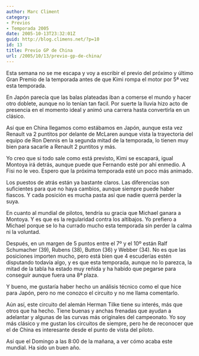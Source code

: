```yaml
---
author: Marc Climent
category:
- Previos
- Temporada 2005
date: 2005-10-13T23:32:01Z
guid: http://blog.climens.net/?p=10
id: 13
title: Previo GP de China
url: /2005/10/13/previo-gp-de-china/
---
```


Esta semana no se me escapa y voy a escribir el previo del próximo y último Gran Premio de la temporada antes de que Kimi rompa el motor por 5ª vez esta temporada.
  
En Japón parecía que las balas plateadas iban a comerse el mundo y hacer otro doblete, aunque no lo tenían tan facil. Por suerte la lluvia hizo acto de presencia en el momento ideal y animó una carrera hasta convertirla en un clásico.
  
Así que en China llegamos como estábamos en Japón, aunque esta vez Renault va 2 puntitos por delante de McLaren aunque vista la trayectoria del equipo de Ron Dennis en la segunda mitad de la temporada, lo tienen muy bien para sacarle a Renault 2 puntitos y más.
  
Yo creo que si todo sale como está previsto, Kimi se escapará, igual Montoya irá detrás, aunque puede que Fernando esté por ahí enmedio. A Fisi no le veo. Espero que la próxima temporada esté un poco más animado.
  
Los puestos de atrás están ya bastante claros. Las diferencias son suficientes para que no haya cambios, aunque siempre puede haber fiascos. Y cada posición es mucha pasta así que nadie querrá perder la suya.
  
En cuanto al mundial de pilotos, tendría su gracia que Michael ganara a Montoya. Y es que es la regularidad contra los altibajos. Yo prefiero a Michael porque se lo ha currado mucho esta temporada sin perder la calma ni la voluntad.
  
Después, en un margen de 5 puntos entre el 7º y el 10º están Ralf Schumacher (39), Rubens (38), Button (36) y Webber (34). No es que las posiciones importen mucho, pero está bien que 4 escuderías estén disputando todavía algo, y es que esta temporada, aunque no lo parezca, la mitad de la tabla ha estado muy reñida y ha habido que pegarse para conseguir aunque fuera una 8ª plaza.

<!--more-->


  
Y bueno, me gustaría haber hecho un análisis técnico como el que hice para Japón, pero no me conozco el circuito y no me llama comentarlo.
  
Aún así, este circuito del alemán Herman Tilke tiene su interés, más que otros que ha hecho. Tiene buenas y anchas frenadas que ayudan a adelantar y algunas de las curvas más originales del campeonato. Yo soy más clásico y me gustan los circuitos de siempre, pero he de reconocer que el de China es interesante desde el punto de vista del piloto.

Así que el Domingo a las 8:00 de la mañana, a ver cómo acaba este mundial. Ha sido un buen año.